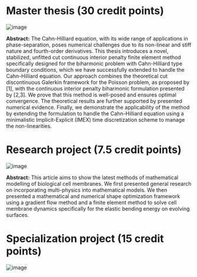 # Master thesis (30 credit points) 
![image](https://github.com/isakhammer/master_thesis/assets/43385748/0b2e43c6-722c-444e-842a-dcf254963bf3)

**Abstract:** The Cahn-Hilliard equation, with its wide range of applications in phase-separation, poses numerical challenges due to its non-linear and stiff nature and fourth-order derivatives. This thesis introduces a novel, stabilized,
unfitted cut continuous interior penalty finite element method specifically designed for the biharmonic problem with Cahn-Hilliard type boundary conditions, which we have successfully extended to handle the Cahn-Hilliard equation. Our approach combines the theoretical cut
discontinuous Galerkin framework for the Poisson problem, as proposed by [1], with the continuous interior penalty biharmonic formulation presented by [2,3]. We prove that this
method is well-posed and ensures optimal convergence. The theoretical results are further supported by presented numerical evidence. Finally, we demonstrate the applicability of the method by extending the formulation to handle the Cahn-Hilliard
equation using a minimalistic Implicit-Explicit (IMEX) time discretization scheme to manage the non-linearities.


# Research project (7.5 credit points) 
![image](https://github.com/isakhammer/master_thesis/assets/43385748/54f6ae33-31db-4d64-83cc-26395e405e0a)

**Abstract:** This article aims to show the latest methods of mathematical modelling of biological cell membranes. We first presented general research on incorporating multi-physics into mathematical models. We then presented a mathematical and numerical shape optimization framework using a gradient flow method and a finite element method to solve cell membrane dynamics specifically for the elastic bending energy on evolving surfaces.


# Specialization project (15 credit points) 
![image](https://github.com/isakhammer/master_thesis/assets/43385748/34e3115c-287a-475f-acb7-c9b510518389)

